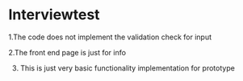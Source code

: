 # Interviewtest
1.The code does not implement the validation check for input

2.The front end page is just for info

3. This is just very basic functionality implementation for prototype
